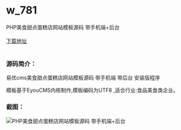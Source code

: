 # w_781
PHP美食甜点蛋糕店网站模板源码 带手机端+后台
<br/></br>
[下载地址](https://www.uuid2.com/781.html "下载地址")
<br/></br>
<h3>源码简介：</h3>
<p>易优cms美食甜点蛋糕店网站模板源码 带手机端 带后台 安装版程序<p>
<p>模板基于EyouCMS内核制作,模板编码为UTF8 ,适合行业:食品美食类企业。<p>
<h3>截图：</h3>
<img src="https://www.uuid2.com/wp-content/uploads/img/202105/b38d859313.png" alt="PHP美食甜点蛋糕店网站模板源码 带手机端+后台">
